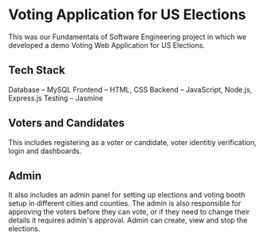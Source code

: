 # Voting Application for US Elections

This was our Fundamentals of Software Engineering project in which we developed a demo Voting Web Application for US Elections.

## Tech Stack
Database – MySQL
Frontend – HTML, CSS
Backend – JavaScript, Node.js, Express.js
Testing – Jasmine 


## Voters and Candidates
This includes registering as a voter or candidate, voter identitiy verification, login and dashboards. 

## Admin
It also includes an admin panel for setting up elections and voting booth setup in different cities and counties. 
The admin is also responsible for approving the voters before they can vote, or if they need to change their details it requires admin's approval.
Admin can create, view and stop the elections.
